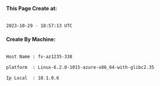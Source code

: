 
   
#### This Page Create at:

```bash

2023-10-29 - 18:57:13 UTC

```

#### Create By Machine:

```bash

Host Name : fv-az1235-338

platform  : Linux-6.2.0-1015-azure-x86_64-with-glibc2.35

Ip Local  : 10.1.0.6

```

